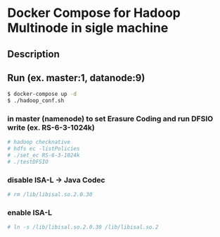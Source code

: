 # Docker Compose for Hadoop Multinode in sigle machine

## Description


## Run (ex. master:1, datanode:9)

```sh
$ docker-compose up -d
$ ./hadoop_conf.sh
```

### in master (namenode) to set Erasure Coding and run DFSIO write (ex. RS-6-3-1024k)

```sh
# hadoop checknative
# hdfs ec -listPolicies
# ./set_ec RS-6-3-1024k
# ./testDFSIO
```

### disable ISA-L -> Java Codec

```sh
# rm /lib/libisal.so.2.0.30
```

### enable ISA-L
```sh
# ln -s /lib/libisal.so.2.0.30 /lib/libisal.so.2
```



